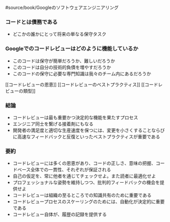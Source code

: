 #source/book/Googleのソフトウェアエンジニアリング 

### コードとは債務である
- どこかの誰かにとって将来の単なる保守タスク

### Googleでのコードレビューはどのように機能しているか

- このコードは保守が簡単だろうか、難しいだろうか
- このコードは自分の技術的負債を増やすだろうか
- このコードの保守に必要な専門知識は我々のチーム内にあるだろうか

[[コードレビューの恩恵]]
[[コードレビューのベストプラクティス]]
[[コードレビューの類型]]

### 結論

- コードレビューは最も重要かつ決定的な機能を果たすプロセス
- エンジニア同士を繋げる接着剤にもなる
- 開発者の満足度と適切な生産速度を保つには、変更を小さくすることならびに高速なフィードバックと反復といったベストプラクティスが重要である

### 要約

- コードレビューには多くの恩恵があり、コードの正しさ、意味の把握、コードベース全体での一貫性、それぞれが保証される
- 自己の仮定を、常に他者を通じてチェックせよ。また読者に最適化せよ
- プロフェッショナルな姿勢を維持しつつ、批判的フィードバックの機会を提供せよ
- コードレビューは組織の至るところでの知識共有のために重要である
- コードレビュープロセスのスケーリングのためには、自動化が決定的に重要である
- コードレビュー自体が、履歴の記録を提供する